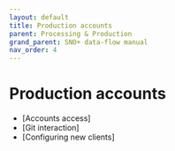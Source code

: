 ```yaml
---
layout: default
title: Production accounts
parent: Processing & Production
grand_parent: SNO+ data-flow manual
nav_order: 4
---
```


# Production accounts

* [Accounts access]
* [Git interaction]
* [Configuring new clients]
